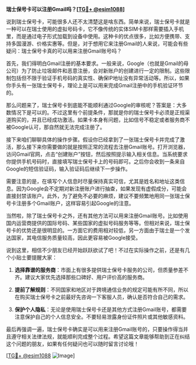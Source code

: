 **瑞士保号卡可以注册Gmail吗？[[TG💪+ @esim1088](https://t.me/s/esim1088)]**

说到瑞士保号卡，可能很多人还不太清楚这是啥东西。简单来说，瑞士保号卡就是一种可以在瑞士使用的虚拟号码卡，它不像传统的实体SIM卡那样需要插入手机里，而是通过电子形式加载到设备中使用。这种卡的优点很多，比如方便携带、支持多国漫游、价格实惠等。但是，对于想用它来注册Gmail的人来说，可能会有些疑问：瑞士保号卡真的可以用来注册Gmail账号吗？

首先，我们得明白Gmail注册的基本要求。一般来说，Google（也就是Gmail的母公司）为了防止垃圾邮件和恶意注册，会对新账户的创建进行一定的限制。这些限制包括但不限于验证手机号码的真实性、确保IP地址没有异常活动等。所以，如果你手头有一张瑞士保号卡，理论上是可以用来完成Gmail注册中的手机验证环节的。

那么问题来了，瑞士保号卡到底能不能顺利通过Google的审核呢？答案是：大多数情况下是可以的。不过这里有个前提条件，那就是你的瑞士保号卡必须是正规渠道购买的，并且已经成功激活。如果卡本身有问题，比如信号不稳定或者服务商不被Google认可，那自然就无法完成注册了。

接下来咱们聊聊具体的操作步骤。假设你已经拿到了一张瑞士保号卡并完成了激活，那么接下来你需要做的就是按照正常的流程去注册Gmail账号。打开浏览器，访问Gmail官网，点击“创建账户”按钮，然后按照提示输入相关信息。当系统要求你提供手机号码时，直接填写瑞士保号卡上的号码即可。之后你会收到一条来自Google的短信验证码，输入验证码后继续下一步操作。

需要注意的是，在填写个人信息时尽量保持真实可信，尤其是姓名和地址这类信息。因为Google会不定期对新注册账户进行抽查，如果发现有虚假成分，可能会直接封禁该账户。此外，为了避免不必要的麻烦，建议不要频繁地用同一张瑞士保号卡注册多个Gmail账户，这样容易引起Google的注意。

当然啦，除了瑞士保号卡之外，还有其他方法可以用来注册Gmail账号。比如使用国内运营商提供的国际号码、某些国家的虚拟号码服务等等。但相对来说，瑞士保号卡的优势还是很明显的。一方面它的费用相对较低，另一方面由于瑞士是一个发达国家，其电信服务质量较高，因此更容易被Google接受。

说到这里，相信不少朋友已经开始跃跃欲试了吧！不过在实际操作之前，还是有几个小贴士要提醒大家：

1. **选择靠谱的服务商**：市面上有很多提供瑞士保号卡服务的公司，但质量参差不齐。建议大家优先选择那些口碑好、用户评价高的服务商。
   
2. **提前了解规则**：不同国家和地区对于跨境通信业务的规定可能有所不同，所以在购买瑞士保号卡之前最好先咨询一下客服人员，确认是否符合自己的需求。

3. **保护个人隐私**：无论是使用瑞士保号卡还是其他方式注册Gmail账号，都需要注意保护自己的个人信息安全。不要轻易泄露身份证件照片或其他敏感资料。

最后再强调一遍，瑞士保号卡确实是可以用来注册Gmail账号的，只要操作得当并且遵守相关法律法规，就能顺利完成整个过程。希望这篇文章能够帮助到正在纠结这个问题的朋友，如果有任何疑问也可以随时留言讨论哦！

[[TG💪+ @esim1088](https://t.me/s/esim1088) ![Image](https://i.postimg.cc/4NQfJmqS/Snipaste-2025-05-13-00-14-12.png)]